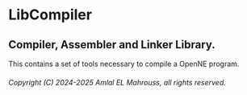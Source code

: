 # LibCompiler

## Compiler, Assembler and Linker Library.

This contains a set of tools necessary to compile a OpenNE program.

###### Copyright (C) 2024-2025 Amlal EL Mahrouss, all rights reserved.
